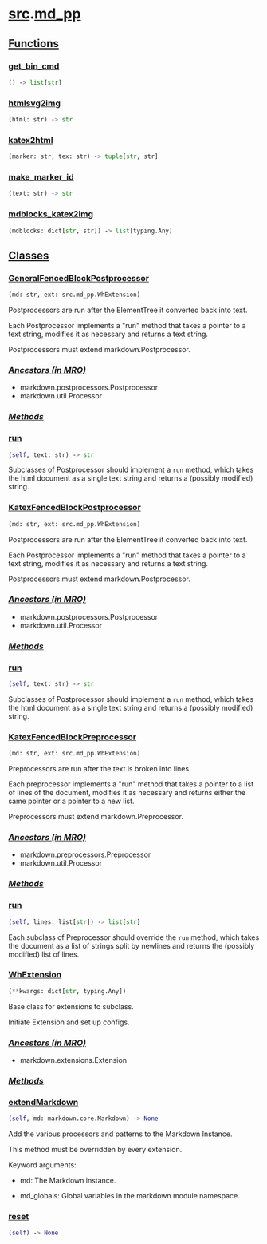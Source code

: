 # **[src](index.md).[md_pp](md_pp.md)**

    

    
<h2><b><a href="#func" id="func">Functions</a></b></h2>

    

    
<h3><b><a href="#func-get_bin_cmd" id="func-get_bin_cmd">get_bin_cmd</a></b></h3>

```python
() ‑> list[str]
```

    

    

    
<h3><b><a href="#func-htmlsvg2img" id="func-htmlsvg2img">htmlsvg2img</a></b></h3>

```python
(html: str) ‑> str
```

    

    

    
<h3><b><a href="#func-katex2html" id="func-katex2html">katex2html</a></b></h3>

```python
(marker: str, tex: str) ‑> tuple[str, str]
```

    

    

    
<h3><b><a href="#func-make_marker_id" id="func-make_marker_id">make_marker_id</a></b></h3>

```python
(text: str) ‑> str
```

    

    

    
<h3><b><a href="#func-mdblocks_katex2img" id="func-mdblocks_katex2img">mdblocks_katex2img</a></b></h3>

```python
(mdblocks: dict[str, str]) ‑> list[typing.Any]
```

    

    
<h2><b><a href="#class" id="class">Classes</a></b></h2>

    
<h3><b><a href="#class-GeneralFencedBlockPostprocessor" id="class-GeneralFencedBlockPostprocessor">GeneralFencedBlockPostprocessor</a></b></h3>

```python
(md: str, ext: src.md_pp.WhExtension)
```

    
Postprocessors are run after the ElementTree it converted back into text.

Each Postprocessor implements a "run" method that takes a pointer to a
text string, modifies it as necessary and returns a text string.

Postprocessors must extend markdown.Postprocessor.

    
<h3><b><i><a href="#class-GeneralFencedBlockPostprocessor-mro" id="class-GeneralFencedBlockPostprocessor-mro">Ancestors (in MRO)</a></i></b></h3>

* markdown.postprocessors.Postprocessor
* markdown.util.Processor

    
<h3><b><i><a href="#class-GeneralFencedBlockPostprocessor-func" id="class-GeneralFencedBlockPostprocessor-func">Methods</a></i></b></h3>

    

    
<h3><a href="#class-GeneralFencedBlockPostprocessor-func-run" id="class-GeneralFencedBlockPostprocessor-func-run">run</a></h3>

```python
(self, text: str) ‑> str
```

    
Subclasses of Postprocessor should implement a `run` method, which
takes the html document as a single text string and returns a
(possibly modified) string.

    
<h3><b><a href="#class-KatexFencedBlockPostprocessor" id="class-KatexFencedBlockPostprocessor">KatexFencedBlockPostprocessor</a></b></h3>

```python
(md: str, ext: src.md_pp.WhExtension)
```

    
Postprocessors are run after the ElementTree it converted back into text.

Each Postprocessor implements a "run" method that takes a pointer to a
text string, modifies it as necessary and returns a text string.

Postprocessors must extend markdown.Postprocessor.

    
<h3><b><i><a href="#class-KatexFencedBlockPostprocessor-mro" id="class-KatexFencedBlockPostprocessor-mro">Ancestors (in MRO)</a></i></b></h3>

* markdown.postprocessors.Postprocessor
* markdown.util.Processor

    
<h3><b><i><a href="#class-KatexFencedBlockPostprocessor-func" id="class-KatexFencedBlockPostprocessor-func">Methods</a></i></b></h3>

    

    
<h3><a href="#class-KatexFencedBlockPostprocessor-func-run" id="class-KatexFencedBlockPostprocessor-func-run">run</a></h3>

```python
(self, text: str) ‑> str
```

    
Subclasses of Postprocessor should implement a `run` method, which
takes the html document as a single text string and returns a
(possibly modified) string.

    
<h3><b><a href="#class-KatexFencedBlockPreprocessor" id="class-KatexFencedBlockPreprocessor">KatexFencedBlockPreprocessor</a></b></h3>

```python
(md: str, ext: src.md_pp.WhExtension)
```

    
Preprocessors are run after the text is broken into lines.

Each preprocessor implements a "run" method that takes a pointer to a
list of lines of the document, modifies it as necessary and returns
either the same pointer or a pointer to a new list.

Preprocessors must extend markdown.Preprocessor.

    
<h3><b><i><a href="#class-KatexFencedBlockPreprocessor-mro" id="class-KatexFencedBlockPreprocessor-mro">Ancestors (in MRO)</a></i></b></h3>

* markdown.preprocessors.Preprocessor
* markdown.util.Processor

    
<h3><b><i><a href="#class-KatexFencedBlockPreprocessor-func" id="class-KatexFencedBlockPreprocessor-func">Methods</a></i></b></h3>

    

    
<h3><a href="#class-KatexFencedBlockPreprocessor-func-run" id="class-KatexFencedBlockPreprocessor-func-run">run</a></h3>

```python
(self, lines: list[str]) ‑> list[str]
```

    
Each subclass of Preprocessor should override the `run` method, which
takes the document as a list of strings split by newlines and returns
the (possibly modified) list of lines.

    
<h3><b><a href="#class-WhExtension" id="class-WhExtension">WhExtension</a></b></h3>

```python
(**kwargs: dict[str, typing.Any])
```

    
Base class for extensions to subclass. 

Initiate Extension and set up configs.

    
<h3><b><i><a href="#class-WhExtension-mro" id="class-WhExtension-mro">Ancestors (in MRO)</a></i></b></h3>

* markdown.extensions.Extension

    
<h3><b><i><a href="#class-WhExtension-func" id="class-WhExtension-func">Methods</a></i></b></h3>

    

    
<h3><a href="#class-WhExtension-func-extendMarkdown" id="class-WhExtension-func-extendMarkdown">extendMarkdown</a></h3>

```python
(self, md: markdown.core.Markdown) ‑> None
```

    
Add the various processors and patterns to the Markdown Instance.

This method must be overridden by every extension.

Keyword arguments:

* md: The Markdown instance.

* md_globals: Global variables in the markdown module namespace.

    

    
<h3><a href="#class-WhExtension-func-reset" id="class-WhExtension-func-reset">reset</a></h3>

```python
(self) ‑> None
```